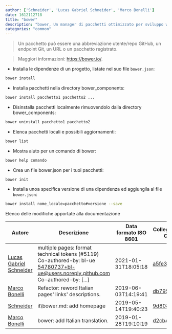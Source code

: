 ```yaml
---
author: ['Schneider', 'Lucas Gabriel Schneider', 'Marco Bonelli']
date: 1612112718
title: "bower"
description: "bower, Un manager di pacchetti ottimizzato per sviluppo web front-end."
categories: "common"
---
```

> Un pacchetto può essere una abbreviazione utente/repo GitHub, un endpoint Git, un URL o un pacchetto registrato.

> Maggiori informazioni: <https://bower.io/>.

- Installa le dipendenze di un progetto, listate nel suo file `bower.json`:

```bash
bower install
```

- Installa pacchetti nella directory bower_components:

```bash
bower install pacchetto1 pacchetto2 ...
```

- Disinstalla pacchetti localmente rimuovendolo dalla directory bower_components:

```bash
bower uninstall pacchetto1 pacchetto2
```

- Elenca pacchetti locali e possibili aggiornamenti:

```bash
bower list
```

- Mostra aiuto per un comando di bower:

```bash
bower help comando
```

- Crea un file bower.json per i tuoi pacchetti:

```bash
bower init
```

- Installa unoa specifica versione di una dipendenza ed aggiungila al file `bower.json`:

```bash
bower install nome_locale=pacchetto#versione --save
```
Elenco delle modifiche apportate alla documentazione


Autore | Descrizione | Data formato ISO 8601 | Collegamento a GitHub
------|-----|-----|-----
[Lucas Gabriel Schneider](mailto:casdpa@gmail.com) | multiple pages: format technical tokens (#5119) Co-authored-by: bl-ue <54780737+bl-ue@users.noreply.github.com> Co-authored-by: [...] | 2021-01-31T18:05:18 | [a5fe31bc47ae](https://github.com/tldr-pages/tldr/commit/a5fe31bc47aece3efa5e66b52b3cf384f27d5d72)
[Marco Bonelli](mailto:marco@mebeim.net) | Refactor: reword Italian pages' links' descriptions. | 2019-06-03T14:19:41 | [db7959947301](https://github.com/tldr-pages/tldr/commit/db795994730108131d36e7a50b67378e79e27c10)
[Schneider](mailto:lucas.schneider@sap.com) | it\bower.md: add homepage | 2019-05-14T19:40:23 | [9d808dac7c08](https://github.com/tldr-pages/tldr/commit/9d808dac7c08f4c96aad26b5cf05b2083b57887b)
[Marco Bonelli](mailto:mb5.marcob@gmail.com) | bower: add Italian translation. | 2019-01-28T19:10:19 | [d2cb482d460d](https://github.com/tldr-pages/tldr/commit/d2cb482d460d738a9d9be2b045980f64ccbbc4c0)


